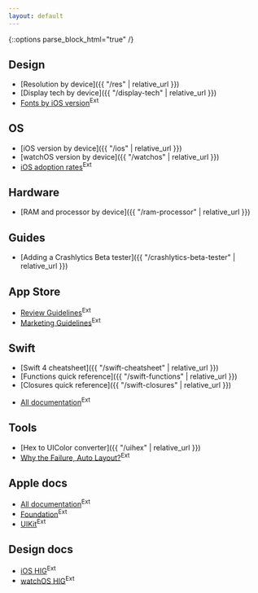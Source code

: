 ```yaml
---
layout: default
---
```

{::options parse_block_html="true" /}

<div class="row"><div class="col-sm-6">

## Design

* [Resolution by device]({{ "/res" | relative_url }})
* [Display tech by device]({{ "/display-tech" | relative_url }})
* [Fonts by iOS version](http://iosfonts.com/)<sup class="ext">Ext</sup>

## OS

* [iOS version by device]({{ "/ios" | relative_url }})
* [watchOS version by device]({{ "/watchos" | relative_url }})
* [iOS adoption rates](https://developer.apple.com/support/app-store/)<sup class="ext">Ext</sup>

## Hardware

* [RAM and processor by device]({{ "/ram-processor" | relative_url }})

## Guides

* [Adding a Crashlytics Beta tester]({{ "/crashlytics-beta-tester" | relative_url }})

## App Store

* [Review Guidelines](https://developer.apple.com/app-store/review/guidelines/)<sup class="ext">Ext</sup>
* [Marketing Guidelines](https://developer.apple.com/app-store/marketing/guidelines/)<sup class="ext">Ext</sup>

</div><div class="col-sm-6">

## Swift

* [Swift 4 cheatsheet]({{ "/swift-cheatsheet" | relative_url }})
* [Functions quick reference]({{ "/swift-functions" | relative_url }})
* [Closures quick reference]({{ "/swift-closures" | relative_url }})
<!-- * [Arrays cheatsheet]({{ "/arrays-cheatsheet" | relative_url }}) -->
* [All documentation](https://swift.org/documentation/)<sup class="ext">Ext</sup>

## Tools

* [Hex to UIColor converter]({{ "/uihex" | relative_url }})
* [Why the Failure, Auto Layout?](https://www.wtfautolayout.com/)<sup class="ext">Ext</sup>

## Apple docs

* [All documentation](https://developer.apple.com/documentation/)<sup class="ext">Ext</sup>
* [Foundation](https://developer.apple.com/documentation/foundation)<sup class="ext">Ext</sup>
* [UIKit](https://developer.apple.com/documentation/uikit)<sup class="ext">Ext</sup>

## Design docs

* [iOS HIG](https://developer.apple.com/ios/human-interface-guidelines/overview/themes/)<sup class="ext">Ext</sup>
* [watchOS HIG](https://developer.apple.com/watchos/human-interface-guidelines/overview/themes/)<sup class="ext">Ext</sup>

</div></div>
